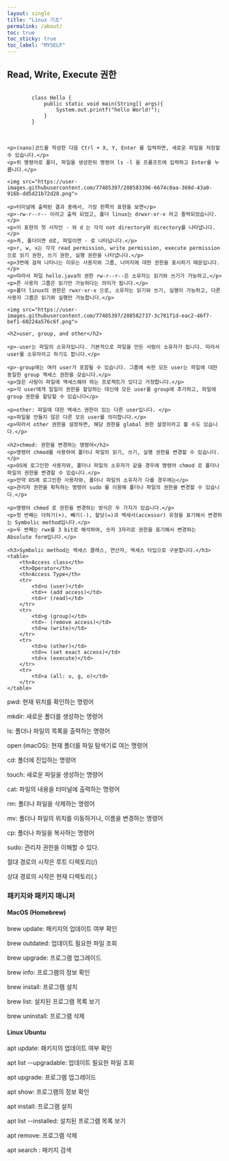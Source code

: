 ```yaml
---
layout: single
title: "Linux 기초"
permalink: /about/
toc: true
toc_sticky: true
toc_label: "MYSELF"
---
```


<h2>Read, Write, Execute 권한</h2>
<pre>
    <code>
        class Hello {
            public static void main(String[] args){
                System.out.printf("hello World!");
            }
        }
    </code>
    </pre>
    
    
    
    <p>(nano)코드를 작성한 다음 Ctrl + X, Y, Enter 를 입력하면, 새로운 파일을 저장할 수 있습니다.</p>
    <p>위 명령어로 폴더, 파일을 생성한뒤 명령어 ls -l 을 프롬프트에 입력하고 Enter를 누릅니다.</p>

    <img src="https://user-images.githubusercontent.com/77485397/208583396-6674c0aa-369d-43a0-916b-dd5d21b72d28.png">

    <p>터미널에 출력된 결과 중에서, 가장 왼쪽의 표현을 보면</p>
    <p>-rw-r--r-- 이라고 출력 되었고, 폴더 linux는 drwxr-xr-x 라고 줄력되었습니다.</p>
    <p>이 표현의 첫 시작인 - 와 d 는 각각 not directory와 directory를 나타냅니다.</p>
    <p>즉, 폴더이면 d로, 파일이면 - 로 나타납니다.</p>
    <p>r, w, x는 각각 read permission, write permission, execute permission으로 읽기 권한, 쓰기 권한, 실행 권한을 나타냅니다.</p>
    <p>3번에 걸쳐 나타나는 이유는 사용자와 그룹, 나머지에 대한 권한을 표시하기 때문입니다.</p>
    <p>따라서 파일 hello.java의 권한 rw-r--r--은 소유자는 읽기와 쓰기가 가능하고,</p>
    <p>른 사용자 그룹은 읽기만 가능하다는 의미가 됩니다.</p>
    <p>폴더 linux의 권한은 rwxr-xr-x 으로, 소유자는 읽기와 쓰기, 실행이 가능하고, 다른 사용자 그룹은 읽기와 실행만 가능합니다.</p>
    
    <img src="https://user-images.githubusercontent.com/77485397/208582737-3c781f1d-eac2-46f7-bef1-60224a576c6f.png">

    <h2>user, group, and other</h2>

    <p>-user는 파일의 소유자입니다. 기본적으로 파일을 만든 사람이 소유자가 됩니다. 따라서 user를 소유자라고 하기도 합니다.</p>

    <p>-group에는 여러 user가 포함될 수 있습니다. 그룹에 속한 모든 user는 파일에 대한 동일한 group 액세스 권한을 갖습니다.</p>
    <p>많은 사람이 파일에 액세스해야 하는 프로젝트가 있다고 가정합니다.</p>
    <p>각 user에게 일일이 권한을 할당하는 대신에 모든 user를 group에 추가하고, 파일에 group 권한을 할당할 수 있습니다</p>

    <p>other: 파일에 대한 액세스 권한이 있는 다른 user입니다. </p>
    <p>파일을 만들지 않은 다른 모든 user를 의미합니다.</p>
    <p>따라서 other 권한을 설정하면, 해당 권한을 global 권한 설정이라고 볼 수도 있습니다.</p>

    <h2>chmod: 권한을 변경하는 명령어</h2>
    <p>명령어 chmod를 사용하여 폴더나 파일의 읽기, 쓰기, 실행 권한을 변경할 수 있습니다.</p>
    <p>OS에 로그인한 사용자와, 폴더나 파일의 소유자가 같을 경우에 명령어 chmod 로 폴더나 파일의 권한을 변경할 수 있습니다.</p>
    <p>만약 OS에 로그인한 사용자와, 폴더나 파일의 소유자가 다를 경우에는</p>
    <p>관리자 권한을 획득하는 명령어 sudo 를 이용해 폴더나 파일의 권한을 변경할 수 있습니다.</p>

    <p>명령어 chmod 로 권한을 변경하는 방식은 두 가지가 있습니다.</p>
    <p>첫 번째는 더하기(+), 빼기(-), 할당(=)과 액세서(accessor) 유형을 표기해서 변경하는 Symbolic method입니다.</p>
    <p>두 번째는 rwx를 3 bit로 해석하여, 숫자 3자리로 권한을 표기해서 변경하는 Absolute form입니다.</p>

    <h3>Symbolic method는 액세스 클래스, 연산자, 액세스 타입으로 구분합니다.</h3>
    <table>
        <th>Access class</th>
        <th>Operator</th>
        <th>Access Type</th>
        <tr>
            <td>u (user)</td>
            <td>+ (add access)</td>
            <td>r (read)</td>
        </tr>
        <tr>
            <td>g (group)</td>
            <td>- (remove access)</td>
            <td>w (write)</td>
        </tr>
        <tr>
            <td>o (other)</td>
            <td>= (set exact access)</td>
            <td>x (execute)</td>
        </tr>
        <tr>
            <td>a (all: u, g, o)</td>
        </tr>
    </table>

<p>pwd: 현재 위치를 확인하는 명령어</p>
<p>mkdir: 새로운 폴더를 생성하는 명령어</p>
<p>ls: 폴더나 파일의 목록을 출력하는 명령어</p>
<p>open (macOS): 현재 폴더를 파일 탐색기로 여는 명령어</p>
<p>cd: 폴더에 진입하는 명령어</p>
<p>touch: 새로운 파일을 생성하는 명령어</p>
<p>cat: 파일의 내용을 터미널에 출력하는 명령어</p>
<p>rm: 폴더나 파일을 삭제하는 명령어</p>
<p>mv: 폴더나 파일의 위치를 이동하거나, 이름을 변경하는 명령어</p>
<p>cp: 폴더나 파일을 복사하는 명령어</p>
<p>sudo: 관리자 권한을 이해할 수 있다.</p>
<p>절대 경로의 시작은 루트 디렉토리(/)</p>
<p>상대 경로의 시작은 현재 디렉토리(.)</p>

<h3>패키지와 패키지 매니저</h3>
<h4>MacOS (Homebrew)</h4>
<p>brew update: 패키지의 업데이트 여부 확인</p>
<p>brew outdated: 업데이트 필요한 파일 조회</p>
<p>brew upgrade: 프로그램 업그레이드</p>
<p>brew info: 프로그램의 정보 확인</p>
<p>brew install: 프로그램 설치</p>
<p>brew list: 설치된 프로그램 목록 보기</p>
<p>brew uninstall: 프로그램 삭제</p>
<h4>Linux Ubuntu</h4>
<p>apt update: 패키지의 업데이트 여부 확인</p>
<p>apt list --upgradable: 업데이트 필요한 파일 조회</p>
<p>apt upgrade: 프로그램 업그레이드</p>
<p>apt show: 프로그램의 정보 확인</p>
<p>apt install: 프로그램 설치</p>
<p>apt list --installed: 설치된 프로그램 목록 보기</p>
<p>apt remove: 프로그램 삭제</p>
<p>apt search : 패키지 검색</p>
